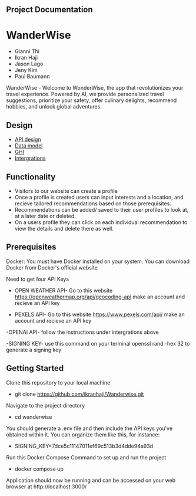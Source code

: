 ## Project Documentation

# WanderWise

- Gianni Thi
- Ikran Haji
- Jason Lago
- Jeny Kim
- Paul Baumann

WanderWise - Welcome to WonderWise, the app that revolutionizes your travel experience. Powered by AI, we provide personalized travel suggestions, prioritize your safety, offer culinary delights, recommend hobbies, and unlock global adventures.

## Design

- [API design](APIdesign.MD)
- [Data model](Datamodel.MD)
- [GHI](GHI.MD)
- [Intergrations](Integrations.MD)

## Functionality

- Visitors to our website can create a profile
- Once a profile is created users can input interests and a location,
  and recieve tailored recommendations based on those prerequisites.
- Recommendations can be added/ saved to their user profiles to look at, at a later date or deleted.
- On a users profile they can click on each individual recommendation to view the
  details and delete there as well.



## Prerequisites
Docker: You must have Docker installed on your system. You can download Docker from Docker's official website

Need to get four API Keys
- OPEN WEATHER API- Go to this website https://openweathermap.org/api/geocoding-api make an account and recieve an API key

- PEXELS API- Go to this website https://www.pexels.com/api/ make an account and recieve an API key

-OPENAI API- follow the instructions under intergrations above

-SIGNING KEY- use this command on your terminal openssl rand -hex 32 to generate a signing key

## Getting Started
Clone this repository to your local machine
- git clone https://github.com/ikranhaji/Wanderwise.git

Navigate to the project directory
- cd wanderwise

You should generate a .env file and then include the API keys you've obtained within it. You can organize them like this, for instance:

- SIGNING_KEY=7dce5c11147011ef69c513b3d4dde94a93d

Run this Docker Compose Command to set up and run the project
- docker compose up

Application should now be running and can be accessed on your web browser at http://localhost:3000/
